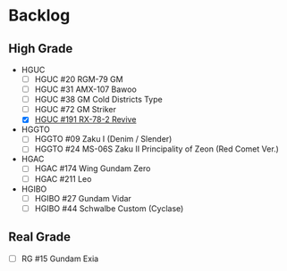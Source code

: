 # Backlog
## High Grade
- HGUC
  - [ ] HGUC #20 RGM-79 GM
  - [ ] HGUC #31 AMX-107 Bawoo
  - [ ] HGUC #38 GM Cold Districts Type
  - [ ] HGUC #72 GM Striker
  - [x] [HGUC #191 RX-78-2 Revive](completed_builds/high_grade/hguc-191_RX-78-2_revive.md)
- HGGTO
  - [ ] HGGTO #09 Zaku I (Denim / Slender)
  - [ ] HGGTO #24 MS-06S Zaku II Principality of Zeon (Red Comet Ver.)
- HGAC
  - [ ] HGAC #174 Wing Gundam Zero
  - [ ] HGAC #211 Leo
- HGIBO
  - [ ] HGIBO #27 Gundam Vidar
  - [ ] HGIBO #44 Schwalbe Custom (Cyclase)

## Real Grade
- [ ] RG #15 Gundam Exia
